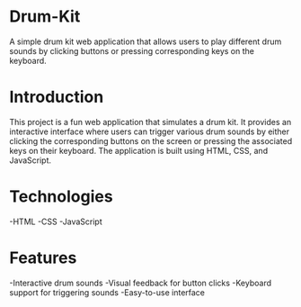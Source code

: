 # Drum-Kit
A simple drum kit web application that allows users to play different drum sounds by clicking buttons or pressing corresponding keys on the keyboard.


# Introduction
This project is a fun web application that simulates a drum kit. It provides an interactive interface where users can trigger various drum sounds by either clicking the corresponding buttons on the screen or pressing the associated keys on their keyboard. The application is built using HTML, CSS, and JavaScript.

# Technologies
-HTML
-CSS
-JavaScript

# Features
-Interactive drum sounds
-Visual feedback for button clicks
-Keyboard support for triggering sounds
-Easy-to-use interface
